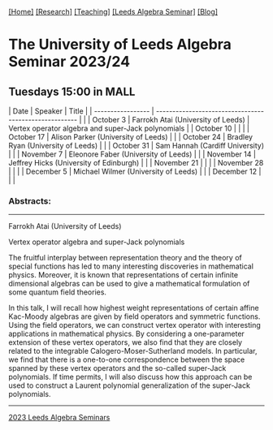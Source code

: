 [[Home]](https://emine-yildirim.github.io/) 
[[Research]](https://emine-yildirim.github.io/Research.html) 
[[Teaching]](https://emine-yildirim.github.io/teaching.html)
[[Leeds Algebra Seminar]](https://emine-yildirim.github.io/Leeds_Seminars_2023-24.html)
[[Blog]](http://yildirimemine.tumblr.com/)

# The University of Leeds Algebra Seminar 2023/24  
## Tuesdays 15:00 in MALL

| Date              | Speaker                                                | Title    |
| ----------------- | ------------------------------------------------------ |          |
| October 3         | Farrokh Atai (University of Leeds)                     | Vertex operator algebra and super-Jack polynomials |
| October 10        |                                                        |          |
| October 17        | Alison Parker (University of Leeds)                    |          |
| October 24        | Bradley Ryan (University of Leeds)                     |          |
| October 31        | Sam Hannah (Cardiff University)                        |          |
| November 7        | Eleonore Faber (University of Leeds)                   |          |
| November 14       | Jeffrey Hicks (University of Edinburgh)                |          |
| November 21       |                                                        |          |
| November 28       |                                                        |          |
| December 5        | Michael Wilmer (University of Leeds)                   |          |
| December 12       |                                                        |          |





### Abstracts:

---

Farrokh Atai (University of Leeds)

Vertex operator algebra and super-Jack polynomials

 The fruitful interplay between representation theory and the theory of special functions has led to many interesting discoveries in mathematical physics. Moreover, it is known that representations of certain infinite dimensional algebras can be used to give a mathematical formulation of some quantum field theories.

In this talk, I will recall how highest weight representations of certain affine Kac-Moody algebras are given by field operators and symmetric functions. Using the field operators, we can construct vertex operator with interesting applications in mathematical physics. By considering a one-parameter extension of these vertex operators, we also find that they are closely related to the integrable Calogero-Moser-Sutherland models. In particular, we find that there is a one-to-one correspondence between the space spanned by these vertex operators and the so-called super-Jack polynomials. If time permits, I will also discuss how this approach can be used to construct a Laurent polynomial generalization of the super-Jack polynomials.
 
 ---

[2023 Leeds Algebra Seminars](https://emine-yildirim.github.io/seminar.html)
